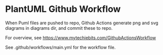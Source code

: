 # PlantUML Github Workflow
When Puml files are pushed to repo, Github Actions generate png and svg diagrams in diagrams dir, and commit these to repo.

For overview, see https://www.mytechiebits.com/GithubActionsWorkflow

See .github/workflows/main.yml for the workflow file.
